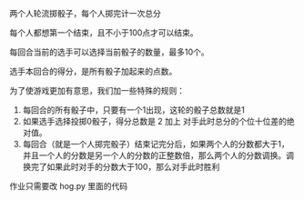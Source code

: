 两个人轮流掷骰子，每个人掷完计一次总分

每个人都想第一个结束，且不小于100点才可以结束。

每回合当前的选手可以选择当前骰子的数量，最多10个。

选手本回合的得分，是所有骰子加起来的点数。



为了使游戏更加有意思，我们加一些特殊的规则：

1. 每回合的所有骰子中，只要有一个1出现，这轮的骰子总数就是1
2. 如果选手选择投掷0骰子，得分总数是 2 加上 对手此时总分的个位十位差的绝对值。
3. 每回合（就是一个人掷完骰子）结束记完分后，如果两个人的分数都大于1，并且一个人的分数是另一个人的分数的正整数倍，那么两个人的分数调换。调换完了如果此时对手的分数大于100，那么对手此时胜利

作业只需要改 hog.py 里面的代码

